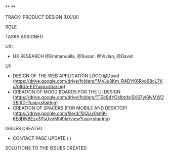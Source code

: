 **
**

TRACK: PRODUCT DESIGN (UX/UI)

ROLE 

TASKS ASSIGNED

UX:
* UX RESEARCH @Emmanuella, @Susan, @Vivian, @David

UI:
* DESIGN OF THE WEB APPLICATION LOGO @David (https://drive.google.com/drive/folders/1MVJu8Km_RADYK6Rvo68cL7KcA3IGa-FE?usp=sharing)
* CREATION OF MOOD BOARDS FOR THE UI DESIGN (https://drive.google.com/drive/folders/1TZo9dYOkIbtdxiSK67yI6lyMW33BIRD-?usp=sharing)
* CREATION OF SPACERS (FOR MOBILE AND DESKTOP) (https://drive.google.com/file/d/10QjJx0smK-6EdDNBEzx3l1sUvoMhI9kr/view?usp=sharing)


ISSUES CREATED
* CONTACT PAGE UPDATE (  )


SOLUTIONS TO THE ISSUES CREATED




